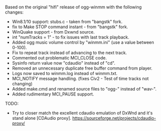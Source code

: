 Based on the original "hifi" release of ogg-winmm with the following changes:

- Win8.1/10 support: stubs.c - taken from "bangstk" fork.
- fix to Make STOP command instant - from "bangstk" fork.
- WinQuake support - from Dxwnd source.
- int "numTracks = 1" - to fix issues with last track playback.
- Added ogg music volume control by "winmm.ini" (use a value between 0-100).
- Fix to repeat track instead of advancing to the next track.
- Commented out problematic MCI_CLOSE code.
- Sysinfo return value now "cdaudio" instead of "cd".
- Removed an unnecessary duplicate free buffer command from player.
- Logs now saved to winmm.log instead of winmm.txt.
- MCI_NOTIFY message handling. (fixes Civ2 - Test of time tracks not changing)
- Added make.cmd and renamed source files to "ogg-" instead of "wav-".
- Added rudimentary MCI_PAUSE support.

TODO:
- Try to closer match the excellent cdaudio emulation of DxWnd and it's stand alone [CDAudio proxy]. https://sourceforge.net/projects/cdaudio-proxy/
